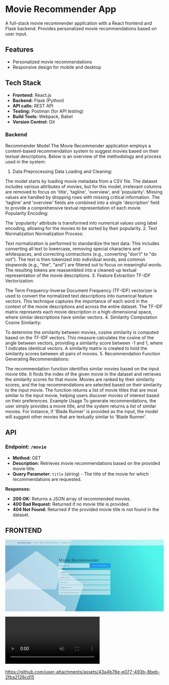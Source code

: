 # Movie Recommender App

A full-stack movie recommender application with a React frontend and Flask backend. Provides personalized movie recommendations based on user input.

## Features
- Personalized movie recommendations
- Responsive design for mobile and desktop

## Tech Stack

- **Frontend:** React.js
- **Backend:** Flask (Python)
- **API calls:** REST API
- **Testing:** Postman (for API testing)
- **Build Tools:** Webpack, Babel 
- **Version Control:** Git 


### Backend
Recommender Model
The Movie Recommender application employs a content-based recommendation system to suggest movies based on their textual descriptions. Below is an overview of the methodology and process used in the system:

1. Data Preprocessing
Data Loading and Cleaning:

The model starts by loading movie metadata from a CSV file. The dataset includes various attributes of movies, but for this model, irrelevant columns are removed to focus on 'title', 'tagline', 'overview', and 'popularity'.
Missing values are handled by dropping rows with missing critical information.
The 'tagline' and 'overview' fields are combined into a single 'description' field to provide a comprehensive textual representation of each movie.
Popularity Encoding:

The 'popularity' attribute is transformed into numerical values using label encoding, allowing for the movies to be sorted by their popularity.
2. Text Normalization
Normalization Process:

Text normalization is performed to standardize the text data. This includes converting all text to lowercase, removing special characters and whitespaces, and correcting contractions (e.g., converting "don't" to "do not").
The text is then tokenized into individual words, and common stopwords (e.g., "the", "and") are filtered out to focus on meaningful words.
The resulting tokens are reassembled into a cleaned-up textual representation of the movie descriptions.
3. Feature Extraction
TF-IDF Vectorization:

The Term Frequency-Inverse Document Frequency (TF-IDF) vectorizer is used to convert the normalized text descriptions into numerical feature vectors. This technique captures the importance of each word in the context of the movie descriptions and across the entire dataset.
The TF-IDF matrix represents each movie description in a high-dimensional space, where similar descriptions have similar vectors.
4. Similarity Computation
Cosine Similarity:

To determine the similarity between movies, cosine similarity is computed based on the TF-IDF vectors. This measure calculates the cosine of the angle between vectors, providing a similarity score between -1 and 1, where 1 indicates identical vectors.
A similarity matrix is created to hold the similarity scores between all pairs of movies.
5. Recommendation Function
Generating Recommendations:

The recommendation function identifies similar movies based on the input movie title. It finds the index of the given movie in the dataset and retrieves the similarity scores for that movie.
Movies are ranked by their similarity scores, and the top recommendations are selected based on their similarity to the input movie.
The function returns a list of movie titles that are most similar to the input movie, helping users discover movies of interest based on their preferences.
Example Usage
To generate recommendations, the user simply provides a movie title, and the system returns a list of similar movies. For instance, if 'Blade Runner' is provided as the input, the model will suggest other movies that are textually similar to 'Blade Runner'.
## API

### Endpoint: `/movie`

- **Method:** GET
- **Description:** Retrieves movie recommendations based on the provided movie title.
- **Query Parameter:** `title` (string) - The title of the movie for which recommendations are requested.

**Responses:**
- **200 OK:** Returns a JSON array of recommended movies.
- **400 Bad Request:** Returned if no movie title is provided.
- **404 Not Found:** Returned if the provided movie title is not found in the dataset.
## FRONTEND
![Screenshot of the app](1ss.png)

<video src="https://github.com/user-attachments/assets/43a4b76e-e077-493b-8beb-2fba2126cd15" controls="controls" style="max-width: 730px;">
</video>


https://github.com/user-attachments/assets/43a4b76e-e077-493b-8beb-2fba2126cd15


